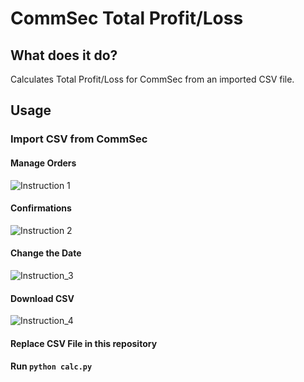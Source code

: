 # CommSec Total Profit/Loss
## What does it do?
Calculates Total Profit/Loss for CommSec from an imported CSV file.

## Usage

### Import CSV from CommSec

#### Manage Orders
![Instruction 1](https://raw.githubusercontent.com/mattlau1/commsec-total-profit-loss/main/images/Screenshot_1.jpg)

#### Confirmations
![Instruction 2](https://raw.githubusercontent.com/mattlau1/commsec-total-profit-loss/main/images/Screenshot_2.jpg)

#### Change the Date
![Instruction_3](https://raw.githubusercontent.com/mattlau1/commsec-total-profit-loss/main/images/Screenshot_3.jpg)

#### Download CSV
![Instruction_4](https://raw.githubusercontent.com/mattlau1/commsec-total-profit-loss/main/images/Screenshot_4.jpg)

#### Replace CSV File in this repository

#### Run `python calc.py`
